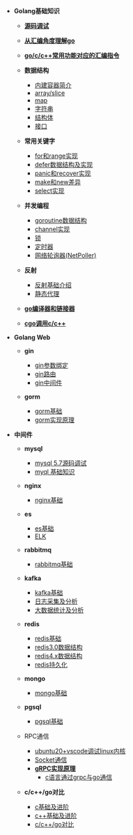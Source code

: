 - **Golang基础知识**  
  - [**源码调试**](./md/base/source/debug.md)  
  - [**从汇编角度理解go**](https://github.com/ymm135/TD4-4BIT-CPU/blob/master/go-asm.md) 
  - [**go/c/c++常用功能对应的汇编指令**](https://github.com/ymm135/go-build/blob/master/gouse-assembly.md)   

  - **数据结构**
    - [内建容器简介](https://github.com/ymm135/go-coding/blob/main/docs/3_%E5%86%85%E5%BB%BA%E5%AE%B9%E5%99%A8.md)  
    - [array/slice](md/base/array/array-slice.md)  
    - [map](./md/base/map/map.md)
    - [字符串](./md/base/string/string.md)  
    - [结构体](md/base/object/struct.md)    
    - [接口](md/base/object/interface.md)  

  - **常用关键字**  
    - [for和range实现](md/base/keyword/for-range.md)  
    - [defer数据结构及实现](md/base/keyword/defer.md)    
    - [panic和recover实现](md/base/keyword/panic-and-recover.md)  
    - [make和new差异](md/base/keyword/make-vs-new.md)   
    - [select实现](md/base/keyword/select.md)

  - **并发编程**
    - [goroutine数据结构](md/base/concurrent/goroutine.md)  
    - [channel实现](md/base/concurrent/channel.md)  
    - [锁](md/base/concurrent/lock.md)  
    - [定时器](md/base/concurrent/timer.md)
    - [网络轮询器(NetPoller)](md/base/concurrent/net-poller.md)

  - **反射**
    - [反射基础介绍](https://github.com/ymm135/go-coding/blob/main/lang/reflect/README.md)  
    - [静态代理](md/base/reflect/static-proxy.md)

  - [**go编译器和链接器**](https://github.com/ymm135/go-build)  
  - [**cgo调用c/c++**](https://github.com/ymm135/go-coding/blob/main/lang/c_cpp/README.md)     


- **Golang Web**
  - **gin**
    - [gin参数绑定](./md/web/gin/gin-bind.md)  
    - [gin路由](./md/web/gin/gin-router.md)    
    - [gin中间件](./md/web/gin/gin-middleware.md)    

  - **gorm**  
    - [gorm基础](md/web/gorm/base-gorm.md)  
    - [gorm实现原理](md/web/gorm/flow-gorm.md)  

- **中间件**
  - **mysql** 
    - [mysql 5.7源码调试](md/middleware/mysql/mysql-debug-source.md)  
    - [myql 基础知识](md/middleware/mysql/mysql-base.md)  
  - **nginx**
    - [nginx基础](md/middleware/nginx/nginx-base.md)  

  - **es** 
    - [es基础](md/middleware/es/es-base.md)
    - [ELK](md/middleware/es/elk.md)  

  - **rabbitmq**
    - [rabbitmq基础](md/middleware/rabbitmq/rabbitmq-bases.md)

  - **kafka**  
    - [kafka基础](md/middleware/kafka/kafka-base.md)  
    - [日志采集及分析](md/middleware/kafka/kafka-log.md)  
    - [大数据统计及分析](md/middleware/kafka/kafka-bigdata.md)   

  - **redis**
    - [redis基础](md/middleware/redis/redis-base.md)
    - [redis3.0数据结构](./md/middleware/redis/redis-data-structure.md)  
    - [redis4.x数据结构](./md/middleware/redis/redis4-data-structure.md)
    - [redis持久化](./md/middleware/redis/redis-db.md)  

  - **mongo**  
    - [mongo基础](md/middleware/mongo/mongo-base.md)  

  - **pgsql**
    - [pgsql基础](md/middleware/pgsql/pgsql-base.md)  

  - RPC通信 
    - [ubuntu20+vscode调试linux内核](md/other/ubuntu-kernel-debug.md)  
    - [Socket通信](md/middleware/rpc/socket.md)  
    - [**gRPC实现原理**](https://github.com/ymm135/go-coding/blob/main/lang/rpc/grpc/README.md)
      - [c语言通过grpc与go通信](md/middleware/rpc/c-grpc-go.md) 

  - **c/c++/go对比** 
    - [c基础及进阶](md/c-cpp-golang/base-c.md)  
    - [c++基础及进阶](md/c-cpp-golang/base-c++.md)  
    - [c/c++/go对比](md/c-cpp-golang/c-c++-golang.md)  


